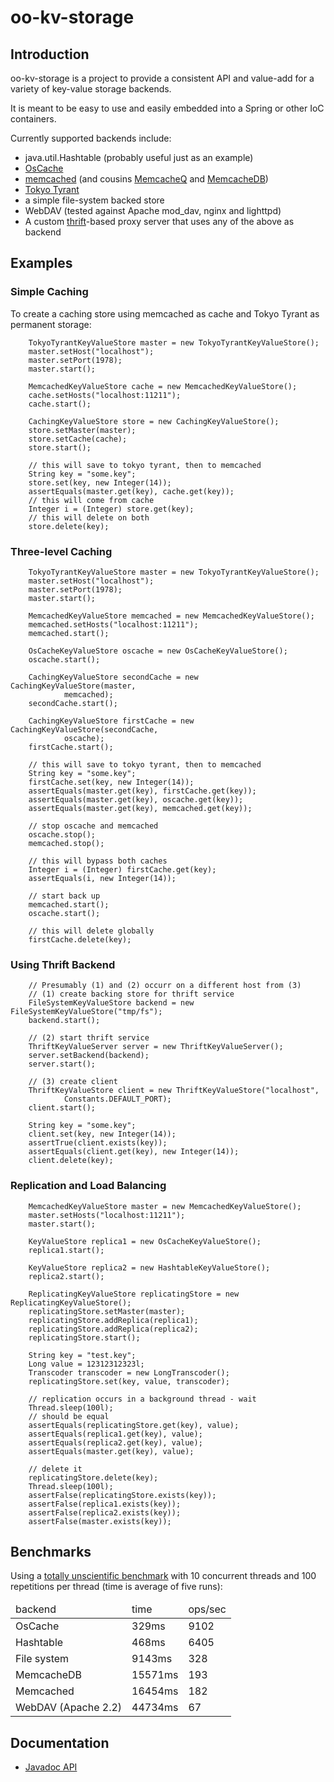 # oo-kv-storage #

## Introduction ##

oo-kv-storage is a project to provide a consistent API and value-add for a variety of
key-value storage backends.

It is meant to be easy to use and easily embedded into a Spring or other IoC containers.

Currently supported backends include:

- java.util.Hashtable (probably useful just as an example)
- [OsCache](http://www.opensymphony.com/oscache/ "OsCache")
- [memcached](http://www.danga.com/memcached/ "memcached") (and cousins [MemcacheQ](http://memcachedb.org/memcacheq/ "MemcacheQ") and [MemcacheDB](http://memcachedb.org/ "MemcacheDB"))
- [Tokyo Tyrant](http://tokyocabinet.sourceforge.net/tyrantdoc/ "Tokyo Tyrant")
- a simple file-system backed store
- WebDAV (tested against Apache mod_dav, nginx and lighttpd)
- A custom [thrift](http://incubator.apache.org/thrift/ "Apache Thrift")-based proxy server that uses any of the above as backend

## Examples ##

### Simple Caching ###

To create a caching store using memcached as cache and Tokyo Tyrant as
permanent storage:

		TokyoTyrantKeyValueStore master = new TokyoTyrantKeyValueStore();
		master.setHost("localhost");
		master.setPort(1978);
		master.start();

		MemcachedKeyValueStore cache = new MemcachedKeyValueStore();
		cache.setHosts("localhost:11211");
		cache.start();

		CachingKeyValueStore store = new CachingKeyValueStore();
		store.setMaster(master);
		store.setCache(cache);
		store.start();

		// this will save to tokyo tyrant, then to memcached
		String key = "some.key";
		store.set(key, new Integer(14));
		assertEquals(master.get(key), cache.get(key));
		// this will come from cache
		Integer i = (Integer) store.get(key);
		// this will delete on both
		store.delete(key);

### Three-level Caching ###

		TokyoTyrantKeyValueStore master = new TokyoTyrantKeyValueStore();
		master.setHost("localhost");
		master.setPort(1978);
		master.start();

		MemcachedKeyValueStore memcached = new MemcachedKeyValueStore();
		memcached.setHosts("localhost:11211");
		memcached.start();

		OsCacheKeyValueStore oscache = new OsCacheKeyValueStore();
		oscache.start();

		CachingKeyValueStore secondCache = new CachingKeyValueStore(master,
				memcached);
		secondCache.start();

		CachingKeyValueStore firstCache = new CachingKeyValueStore(secondCache,
				oscache);
		firstCache.start();

		// this will save to tokyo tyrant, then to memcached
		String key = "some.key";
		firstCache.set(key, new Integer(14));
		assertEquals(master.get(key), firstCache.get(key));
		assertEquals(master.get(key), oscache.get(key));
		assertEquals(master.get(key), memcached.get(key));

		// stop oscache and memcached
		oscache.stop();
		memcached.stop();

		// this will bypass both caches
		Integer i = (Integer) firstCache.get(key);
		assertEquals(i, new Integer(14));

		// start back up
		memcached.start();
		oscache.start();

		// this will delete globally
		firstCache.delete(key);

### Using Thrift Backend ###

		// Presumably (1) and (2) occurr on a different host from (3)
		// (1) create backing store for thrift service
		FileSystemKeyValueStore backend = new FileSystemKeyValueStore("tmp/fs");
		backend.start();

		// (2) start thrift service
		ThriftKeyValueServer server = new ThriftKeyValueServer();
		server.setBackend(backend);
		server.start();

		// (3) create client
		ThriftKeyValueStore client = new ThriftKeyValueStore("localhost",
				Constants.DEFAULT_PORT);
		client.start();

		String key = "some.key";
		client.set(key, new Integer(14));
		assertTrue(client.exists(key));
		assertEquals(client.get(key), new Integer(14));
		client.delete(key);

### Replication and Load Balancing ###

		MemcachedKeyValueStore master = new MemcachedKeyValueStore();
		master.setHosts("localhost:11211");
		master.start();

		KeyValueStore replica1 = new OsCacheKeyValueStore();
		replica1.start();

		KeyValueStore replica2 = new HashtableKeyValueStore();
		replica2.start();

		ReplicatingKeyValueStore replicatingStore = new ReplicatingKeyValueStore();
		replicatingStore.setMaster(master);
		replicatingStore.addReplica(replica1);
		replicatingStore.addReplica(replica2);
		replicatingStore.start();

		String key = "test.key";
		Long value = 12312312323l;
		Transcoder transcoder = new LongTranscoder();
		replicatingStore.set(key, value, transcoder);

		// replication occurs in a background thread - wait
		Thread.sleep(100l);
		// should be equal
		assertEquals(replicatingStore.get(key), value);
		assertEquals(replica1.get(key), value);
		assertEquals(replica2.get(key), value);
		assertEquals(master.get(key), value);

		// delete it
		replicatingStore.delete(key);
		Thread.sleep(100l);
		assertFalse(replicatingStore.exists(key));
		assertFalse(replica1.exists(key));
		assertFalse(replica2.exists(key));
		assertFalse(master.exists(key));

## Benchmarks ##

Using a [totally unscientific benchmark](http://github.com/samtingleff/oo-kv-storage/blob/5c9cea4c672dda6c7863f9b3a12b639e0c149b81/test/com/othersonline/kv/test/BenchmarkTestCase.java) with 10 concurrent threads and 100 repetitions per thread (time is average of five runs):

<table>
 <thead>
  <tr>
   <td>backend</td>
   <td>time</td>
   <td>ops/sec</td>
  </tr>
 </thead>
 <tbody>
  <tr>
   <td>OsCache</td>
   <td>329ms</td>
   <td>9102</td>
  </tr>
  <tr>
   <td>Hashtable</td>
   <td>468ms</td>
   <td>6405</td>
  </tr>
  <tr>
   <td>File system</td>
   <td>9143ms</td>
   <td>328</td>
  </tr>
  <tr>
   <td>MemcacheDB</td>
   <td>15571ms</td>
   <td>193</td>
  </tr>
  <tr>
   <td>Memcached</td>
   <td>16454ms</td>
   <td>182</td>
  </tr>
  <tr>
   <td>WebDAV (Apache 2.2)</td>
   <td>44734ms</td>
   <td>67</td>
  </tr>
 </tbody>
</table>

## Documentation ##

- [Javadoc API](http://samtingleff.github.com/oo-kv-storage/doc/api/)

